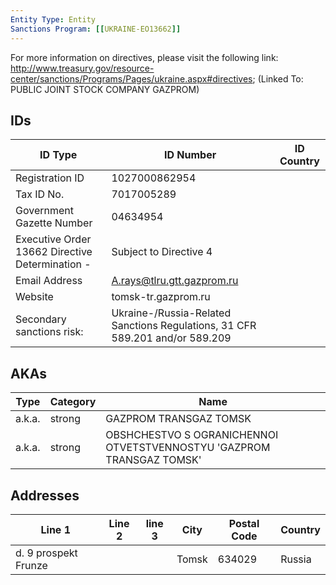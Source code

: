 ```yaml
---
Entity Type: Entity
Sanctions Program: [[UKRAINE-EO13662]]
---
```

For more information on directives, please visit the following link: http://www.treasury.gov/resource-center/sanctions/Programs/Pages/ukraine.aspx#directives; (Linked To: PUBLIC JOINT STOCK COMPANY GAZPROM)

## IDs
| ID Type | ID Number | ID Country |
|---------|-----------|------------|
| Registration ID | 1027000862954 |  |
| Tax ID No. | 7017005289 |  |
| Government Gazette Number | 04634954 |  |
| Executive Order 13662 Directive Determination - | Subject to Directive 4 |  |
| Email Address | A.rays@tlru.gtt.gazprom.ru |  |
| Website | tomsk-tr.gazprom.ru |  |
| Secondary sanctions risk: | Ukraine-/Russia-Related Sanctions Regulations, 31 CFR 589.201 and/or 589.209 |  |


## AKAs
| Type | Category | Name      | 
|------|----------|-----------|
| a.k.a. | strong | GAZPROM TRANSGAZ TOMSK |
| a.k.a. | strong | OBSHCHESTVO S OGRANICHENNOI OTVETSTVENNOSTYU 'GAZPROM TRANSGAZ TOMSK' |


## Addresses
| Line 1 | Line 2 | line 3 | City | Postal Code| Country | 
|--------|--------|--------|------|------------|---------|
| d. 9 prospekt Frunze |  |  | Tomsk | 634029 | Russia |

